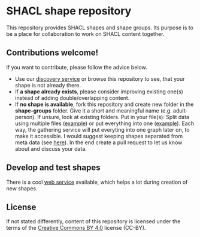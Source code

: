 # SHACL shape repository

This repository provides SHACL shapes and shape groups. Its purpose is to be a place for collaboration to work on SHACL content together.

## Contributions welcome!

If you want to contribute, please follow the advice below.

* Use our [discovery service](https://schreckl.inspirito.de/) or browse this repository to see, that your shape is not already there.
* If **a shape already exists**, please consider improving existing one(s) instead of adding double/overlapping content.
* If **no shape is available**, fork this repository and create new folder in the **shape-groups** folder. Give it a short and meaningful name (e.g. adult-person). If unsure, look at existing folders. Put in your file(s): Split data using multiple files ([example](https://github.com/AKSW/shacl-shapes/tree/master/shape-groups/accessible-building)) or put everything into one ([example](https://github.com/AKSW/shacl-shapes/tree/master/shape-groups/adult-person)). Each way, the gathering service will put everyting into one graph later on, to make it accessible. I would suggest keeping shapes separated from meta data (see [here](https://github.com/AKSW/shacl-shapes/tree/master/shape-groups/accessible-building)). In the end create a pull request to let us know about and discuss your data.

## Develop and test shapes

There is a cool [web service](http://shacl.org/playground/) available, which helps a lot during creation of new shapes.

## License

If not stated differently, content of this repository is licensed under the terms of the [Creative Commons BY 4.0](https://creativecommons.org/licenses/by/4.0/) license (CC-BY).
